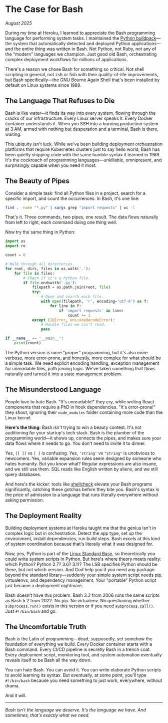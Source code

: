 # The Case for Bash
*August 2025*

During my time at Heroku, I learned to appreciate the Bash programming language for performing system tasks. I maintained the [Python buildpack](https://github.com/heroku/heroku-buildpack-python)—the system that automatically detected and deployed Python applications—and the entire thing was written in Bash. Not Python, not Ruby, not any of the "modern" languages we champion. Just good old Bash, orchestrating complex deployment workflows for millions of applications.

There's a reason we chose Bash for something so critical. Not shell scripting in general, not zsh or fish with their quality-of-life improvements, but Bash specifically—the GNU Bourne Again Shell that's been installed by default on Linux systems since 1989.

## The Language That Refuses to Die

Bash is like water—it finds its way into every system, flowing through the cracks of our infrastructure. Every Linux server speaks it. Every Docker container understands it. When you SSH into a burning production system at 3 AM, armed with nothing but desperation and a terminal, Bash is there, waiting.

This ubiquity isn't luck. While we've been building deployment orchestration platforms that require Kubernetes clusters just to say hello world, Bash has been quietly shipping code with the same humble syntax it learned in 1989. It's the cockroach of programming languages—unkillable, omnipresent, and surprisingly capable when you need it most.

## The Beauty of Pipes

Consider a simple task: find all Python files in a project, search for a specific import, and count the occurrences. In Bash, it's one line:

```bash
find . -name "*.py" | xargs grep "import requests" | wc -l
```

That's it. Three commands, two pipes, one result. The data flows naturally from left to right, each command doing one thing well.

Now try the same thing in Python:

```python
import os
import re

count = 0

# Walk through all directories.
for root, dirs, files in os.walk('.'):
    for file in files:
        # Check if it's a Python file.
        if file.endswith('.py'):
            filepath = os.path.join(root, file)
            try:
                # Open and search each file.
                with open(filepath, 'r', encoding='utf-8') as f:
                    for line in f:
                        if 'import requests' in line:
                            count += 1
            except (IOError, UnicodeDecodeError):
                # Handle files we can't read.
                pass

if __name__ == "__main__":
    print(count)
```

The Python version is more "proper" programming, but it's also more verbose, more error-prone, and honestly, more complex for what should be a simple task. We need explicit encoding handling, exception management for unreadable files, path joining logic. We've taken something that flows naturally and turned it into a state management problem.

## The Misunderstood Language

People love to hate Bash. "It's unreadable!" they cry, while writing React components that require a PhD in hook dependencies. "It's error-prone!" they shout, ignoring their `node_modules` folder containing more code than the Linux kernel.

**Here's the thing:** Bash isn't trying to win a beauty contest. It's not auditioning for your startup's tech stack. Bash is the plumber of the programming world—it shows up, connects the pipes, and makes sure your data flows where it needs to go. You don't need to invite it to dinner.

Yes, `[[ ]]` vs `[ ]` is confusing. Yes, `'string'` vs `"string"` is unobvious to newcomers. Yes, variable expansion rules seem designed by someone who hates humanity. But you know what? Regular expressions are also insane, and we still use them. SQL reads like English written by aliens, and we still query databases. 

And here's the kicker: tools like [shellcheck](https://www.shellcheck.net/) elevate your Bash programs significantly, catching these gotchas before they bite you. Bash's syntax is the price of admission to a language that runs literally everywhere without asking permission.

## The Deployment Reality

Building deployment systems at Heroku taught me that the genius isn't in complex logic but in orchestration. Detect the app type, set up the environment, install dependencies, run build steps. Bash excels at this kind of system coordination because that's literally what it was designed for.

Now, yes, Python is part of the [Linux Standard Base](https://en.wikipedia.org/wiki/Linux_Standard_Base), so theoretically you could write system scripts in Python. But here's where theory meets reality: which Python? Python 2.7? 3.6? 3.11? The LSB specifies Python should be there, but not which version. And God help you if you need any package beyond the standard library—suddenly your simple system script needs pip, virtualenvs, and dependency management. Your "portable" Python script just became a deployment nightmare.

Bash doesn't have this problem. Bash 3.2 from 2006 runs the same scripts as Bash 5.2 from 2022. No pip. No virtualenv. No questioning whether `subprocess.run()` exists in this version or if you need `subprocess.call()`. Just `#!/bin/bash` and go.



## The Uncomfortable Truth

Bash is the Latin of programming—dead, supposedly, yet somehow the foundation of everything we build. Every Docker container starts with a Bash command. Every CI/CD pipeline is secretly Bash in a trench coat. Every deployment script, monitoring tool, and system automation eventually reveals itself to be Bash all the way down.

You can hate Bash. You can avoid it. You can write elaborate Python scripts to avoid learning its syntax. But eventually, at some point, you'll type `#!/bin/bash` because you need something to just work, everywhere, without drama.

And it will.

---

*Bash isn't the language we deserve. It's the language we have. And sometimes, that's exactly what we need.*